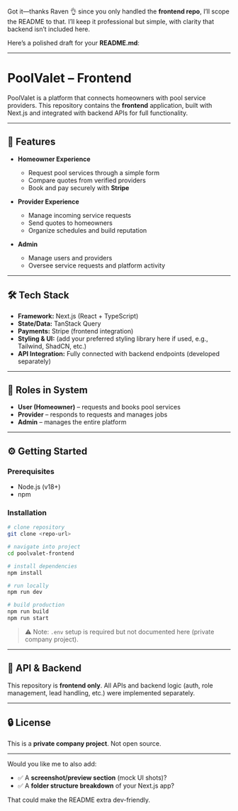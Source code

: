 Got it—thanks Raven 👌 since you only handled the **frontend repo**, I’ll scope the README to that. I’ll keep it professional but simple, with clarity that backend isn’t included here.

Here’s a polished draft for your **README.md**:

---

# PoolValet – Frontend

PoolValet is a platform that connects homeowners with pool service providers.
This repository contains the **frontend** application, built with Next.js and integrated with backend APIs for full functionality.

---

## 🚀 Features

* **Homeowner Experience**

  * Request pool services through a simple form
  * Compare quotes from verified providers
  * Book and pay securely with **Stripe**

* **Provider Experience**

  * Manage incoming service requests
  * Send quotes to homeowners
  * Organize schedules and build reputation

* **Admin**

  * Manage users and providers
  * Oversee service requests and platform activity

---

## 🛠️ Tech Stack

* **Framework:** Next.js (React + TypeScript)
* **State/Data:** TanStack Query
* **Payments:** Stripe (frontend integration)
* **Styling & UI:** (add your preferred styling library here if used, e.g., Tailwind, ShadCN, etc.)
* **API Integration:** Fully connected with backend endpoints (developed separately)

---

## 📂 Roles in System

* **User (Homeowner)** – requests and books pool services
* **Provider** – responds to requests and manages jobs
* **Admin** – manages the entire platform

---

## ⚙️ Getting Started

### Prerequisites

* Node.js (v18+)
* npm

### Installation

```bash
# clone repository
git clone <repo-url>

# navigate into project
cd poolvalet-frontend

# install dependencies
npm install

# run locally
npm run dev

# build production
npm run build
npm run start
```

> ⚠️ Note: `.env` setup is required but not documented here (private company project).

---

## 📡 API & Backend

This repository is **frontend only**.
All APIs and backend logic (auth, role management, lead handling, etc.) were implemented separately.

---

## 🔒 License

This is a **private company project**.
Not open source.

---

Would you like me to also add:

* ✅ A **screenshot/preview section** (mock UI shots)?
* ✅ A **folder structure breakdown** of your Next.js app?

That could make the README extra dev-friendly.
